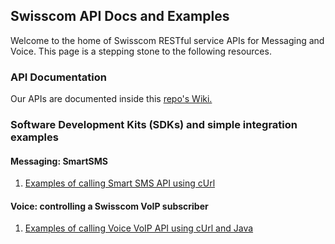 ## Swisscom API Docs and Examples

Welcome to the home of Swisscom RESTful service APIs for Messaging and Voice. This page is a stepping stone to the following resources.

### API Documentation

Our APIs are documented inside this <a href="https://github.com/swisscom-api/doc/wiki" target="_blank">repo's Wiki.</a>

### Software Development Kits (SDKs) and simple integration examples 

#### Messaging: SmartSMS
1. [Examples of calling Smart SMS API using cUrl](examples/messages/smartSms.md)

#### Voice: controlling a Swisscom VoIP subscriber
1. [Examples of calling Voice VoIP API using cUrl and Java](examples/voice/voip/voice_voip_v1.md)